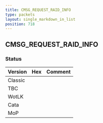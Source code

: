 ```yaml
---
title: CMSG_REQUEST_RAID_INFO
type: packets
layout: single_markdown_in_list
position: 718
---
```


## CMSG_REQUEST_RAID_INFO

### Status

Version | Hex | Comment
---------- | ---------- | ---------- 
Classic |  |  
TBC |  |  
WotLK |  |  
Cata |  |  
MoP |  |  